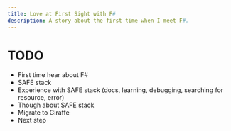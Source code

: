 ```yaml
---
title: Love at First Sight with F#
description: A story about the first time when I meet F#.
---
```


# TODO

- First time hear about F#
- SAFE stack
- Experience with SAFE stack (docs, learning, debugging, searching for resource, error)
- Though about SAFE stack
- Migrate to Giraffe
- Next step